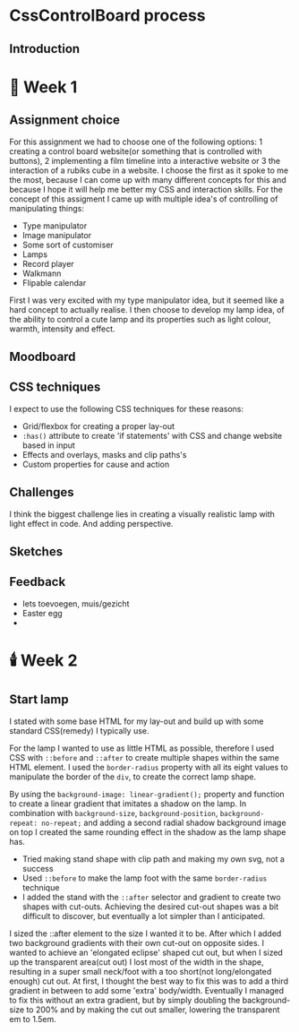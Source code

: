 # CssControlBoard process

## Introduction

# 🤎 Week 1

## Assignment choice
For this assignment we had to choose one of the following options: 1 creating a control board website(or something that is controlled with buttons), 2 implementing a film timeline into a interactive website or 3 the interaction of a rubiks cube in a website. I choose the first as it spoke to me the most, because I can come up with many different concepts for this and because I hope it will help me better my CSS and interaction skills. For the concept of this assigment I came up with multiple idea's of controlling of manipulating things:

* Type manipulator
* Image manipulator
* Some sort of customiser
* Lamps
* Record player
* Walkmann
* Flipable calendar

First I was very excited with my type manipulator idea, but it seemed like a hard concept to actually realise. I then choose to develop my lamp idea, of the ability to control a cute lamp and its properties such as light colour, warmth, intensity and effect. 

## Moodboard

## CSS techniques

I expect to use the following CSS techniques for these reasons:
* Grid/flexbox for creating a proper lay-out
* `:has()` attribute to create 'if statements' with CSS and change website based in input
* Effects and overlays, masks and clip paths's
* Custom properties for cause and action

## Challenges
I think the biggest challenge lies in creating a visually realistic lamp with light effect in code. And adding perspective.

## Sketches

## Feedback

* Iets toevoegen, muis/gezicht
* Easter egg
* 

# 🕯️ Week 2

## Start lamp
I stated with some base HTML for my lay-out and build up with some standard CSS(remedy) I typically use.

For the lamp I wanted to use as little HTML as possible, therefore I used CSS with `::before` and `::after` to create multiple shapes within the same HTML element. I used the `border-radius` property with all its eight values to manipulate the border of the `div`, to create the correct lamp shape. 

By using the `background-image: linear-gradient();` property and function to create a linear gradient that imitates a shadow on the lamp. In combination with `background-size`, `background-position`, `background-repeat: no-repeat;` and adding a second radial shadow background image on top I created the same rounding effect in the shadow as the lamp shape has.

* Tried making stand shape with clip path and making my own svg, not a success
* Used `::before` to make the lamp foot with the same `border-radius` technique
* I added the stand with the `::after` selector and gradient to create two shapes with cut-outs. Achieving the desired cut-out shapes was a bit difficult to discover, but eventually a lot simpler than I anticipated.

I sized the ::after element to the size I wanted it to be. After which I added two background gradients with their own cut-out on opposite sides. I wanted to achieve an 'elongated eclipse' shaped cut out, but when I sized up the transparent area(cut out) I lost most of the width in the shape, resulting in a super small neck/foot with a too short(not long/elongated enough) cut out. At first, I thought the best way to fix this was to add a third gradient in between to add some 'extra' body/width. Eventually I managed to fix this without an extra gradient, but by simply doubling the background-size to 200% and by making the cut out smaller, lowering the transparent em to 1.5em.

<img href="./images/Screenshot 2025-03-07 at 11.32.58.png">
